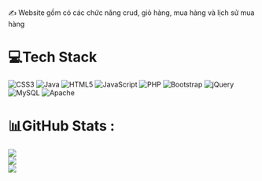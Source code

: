 ✍ Website gồm có các chức năng crud, giỏ hàng, mua hàng và lịch sử mua hàng
# 💻Tech Stack
![CSS3](https://img.shields.io/badge/css3-%231572B6.svg?style=for-the-badge&logo=css3&logoColor=white) ![Java](https://img.shields.io/badge/java-%23ED8B00.svg?style=for-the-badge&logo=java&logoColor=white) ![HTML5](https://img.shields.io/badge/html5-%23E34F26.svg?style=for-the-badge&logo=html5&logoColor=white) ![JavaScript](https://img.shields.io/badge/javascript-%23323330.svg?style=for-the-badge&logo=javascript&logoColor=%23F7DF1E) ![PHP](https://img.shields.io/badge/php-%23777BB4.svg?style=for-the-badge&logo=php&logoColor=white) ![Bootstrap](https://img.shields.io/badge/bootstrap-%23563D7C.svg?style=for-the-badge&logo=bootstrap&logoColor=white) ![jQuery](https://img.shields.io/badge/jquery-%230769AD.svg?style=for-the-badge&logo=jquery&logoColor=white) ![MySQL](https://img.shields.io/badge/mysql-%2300f.svg?style=for-the-badge&logo=mysql&logoColor=white) ![Apache](https://img.shields.io/badge/apache-%23D42029.svg?style=for-the-badge&logo=apache&logoColor=white)
# 📊GitHub Stats :
![](https://github-readme-stats.vercel.app/api?username=Hieuhzzkk&theme=radical&hide_border=false&include_all_commits=false&count_private=false)<br/>
![](https://github-readme-streak-stats.herokuapp.com/?user=Hieuhzzkk&theme=radical&hide_border=false)<br/>
![](https://github-readme-stats.vercel.app/api/top-langs/?username=Hieuhzzkk&theme=radical&hide_border=false&include_all_commits=false&count_private=false&layout=compact)
